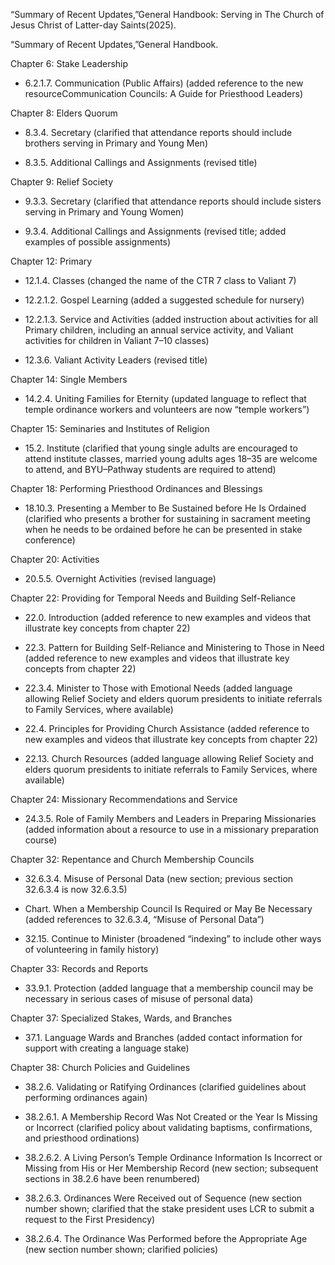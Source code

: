 “Summary of Recent Updates,”General Handbook: Serving in The Church of Jesus
Christ of Latter-day Saints(2025).

“Summary of Recent Updates,”General Handbook.

Chapter 6: Stake Leadership


- 6.2.1.7. Communication (Public Affairs) (added reference to the new
  resourceCommunication Councils: A Guide for Priesthood Leaders)

Chapter 8: Elders Quorum


- 8.3.4. Secretary (clarified that attendance reports should include brothers
  serving in Primary and Young Men)

- 8.3.5. Additional Callings and Assignments (revised title)

Chapter 9: Relief Society


- 9.3.3. Secretary (clarified that attendance reports should include sisters
  serving in Primary and Young Women)

- 9.3.4. Additional Callings and Assignments (revised title; added examples of
  possible assignments)

Chapter 12: Primary


- 12.1.4. Classes (changed the name of the CTR 7 class to Valiant 7)

- 12.2.1.2. Gospel Learning (added a suggested schedule for nursery)

- 12.2.1.3. Service and Activities (added instruction about activities for all
  Primary children, including an annual service activity, and Valiant activities
  for children in Valiant 7–10 classes)

- 12.3.6. Valiant Activity Leaders (revised title)

Chapter 14: Single Members


- 14.2.4. Uniting Families for Eternity (updated language to reflect that temple
  ordinance workers and volunteers are now “temple workers”)

Chapter 15: Seminaries and Institutes of Religion


- 15.2. Institute (clarified that young single adults are encouraged to attend
  institute classes, married young adults ages 18–35 are welcome to attend, and
  BYU–Pathway students are required to attend)

Chapter 18: Performing Priesthood Ordinances and Blessings


- 18.10.3. Presenting a Member to Be Sustained before He Is Ordained (clarified
  who presents a brother for sustaining in sacrament meeting when he needs to be
  ordained before he can be presented in stake conference)

Chapter 20: Activities


- 20.5.5. Overnight Activities (revised language)

Chapter 22: Providing for Temporal Needs and Building Self-Reliance


- 22.0. Introduction (added reference to new examples and videos that illustrate
  key concepts from chapter 22)

- 22.3. Pattern for Building Self-Reliance and Ministering to Those in Need (added
  reference to new examples and videos that illustrate key concepts from chapter
  22)

- 22.3.4. Minister to Those with Emotional Needs (added language allowing Relief
  Society and elders quorum presidents to initiate referrals to Family Services,
  where available)

- 22.4. Principles for Providing Church Assistance (added reference to new
  examples and videos that illustrate key concepts from chapter 22)

- 22.13. Church Resources (added language allowing Relief Society and elders
  quorum presidents to initiate referrals to Family Services, where available)

Chapter 24: Missionary Recommendations and Service


- 24.3.5. Role of Family Members and Leaders in Preparing Missionaries (added
  information about a resource to use in a missionary preparation course)

Chapter 32: Repentance and Church Membership Councils


- 32.6.3.4. Misuse of Personal Data (new section; previous section 32.6.3.4 is now
  32.6.3.5)

- Chart. When a Membership Council Is Required or May Be Necessary (added
  references to 32.6.3.4, “Misuse of Personal Data”)

- 32.15. Continue to Minister (broadened “indexing” to include other ways of
  volunteering in family history)

Chapter 33: Records and Reports


- 33.9.1. Protection (added language that a membership council may be necessary in
  serious cases of misuse of personal data)

Chapter 37: Specialized Stakes, Wards, and Branches


- 37.1. Language Wards and Branches (added contact information for support with
  creating a language stake)

Chapter 38: Church Policies and Guidelines


- 38.2.6. Validating or Ratifying Ordinances (clarified guidelines about
  performing ordinances again)

- 38.2.6.1. A Membership Record Was Not Created or the Year Is Missing or
  Incorrect (clarified policy about validating baptisms, confirmations, and
  priesthood ordinations)

- 38.2.6.2. A Living Person’s Temple Ordinance Information Is Incorrect or Missing
  from His or Her Membership Record (new section; subsequent sections in 38.2.6
  have been renumbered)

- 38.2.6.3. Ordinances Were Received out of Sequence (new section number shown;
  clarified that the stake president uses LCR to submit a request to the First
  Presidency)

- 38.2.6.4. The Ordinance Was Performed before the Appropriate Age (new section
  number shown; clarified policies)